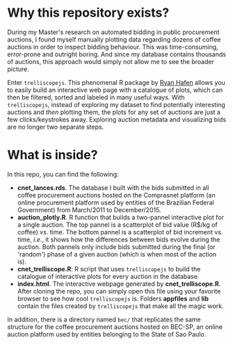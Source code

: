 # Why this repository exists?
During my Master's research on automated bidding in public procurement auctions, I found myself manually plotting data regarding dozens of coffee auctions in order to inspect bidding behaviour. This was time-consuming, error-prone and outright boring. And since my database contains thousands of auctions, this approach would simply not allow me to see the broader picture.

Enter `trelliscopejs`. This phenomenal R package by [Ryan Hafen](https://github.com/hafen) allows you to easily build an interactive web page with a catalogue of plots, which can then be filtered, sorted and labeled in many useful ways. With `trelliscopejs`, instead of exploring my dataset to find potentially interesting auctions and _then_ plotting them, the plots for any set of auctions are just a few clicks/keystrokes away. Exploring auction metadata and visualizing bids are no longer two separate steps.

# What is inside?
In this repo, you can find the following:
- **cnet_lances.rds**. The database I built with the bids submitted in all coffee procurement auctions hosted on the Comprasnet platform (an online procurement platform used by entities of the Brazilian Federal Government) from March/2011 to December/2015.
- **auction_plotly.R**. R function that builds a two-pannel interactive plot for a single auction. The top pannel is a scatterplot of bid value (R$/kg of coffee) vs. time. The bottom pannel is a scatterplot of bid increment vs. time, _i.e._, it shows how the differences between bids evolve during the auction. Both pannels only include bids submitted during the final (or 'random') phase of a given auction (which is when most of the action is).
- **cnet_trelliscope.R**: R script that uses `trelliscopejs` to build the catalogue of interactive plots for every auction in the database.
- **index.html**. The interactive webpage generated by **cnet_trelliscope.R**. After cloning the repo, you can simply open this file using your favorite browser to see how cool `trelliscopejs` is. Folders **appfiles** and **lib** contain the files created by `trelliscopejs` that make all the magic work.


In addition, there is a directory named `bec/` that replicates the same structure for the coffee procurement auctions hosted on BEC-SP, an online auction platform used by entities belonging to the State of Sao Paulo.
